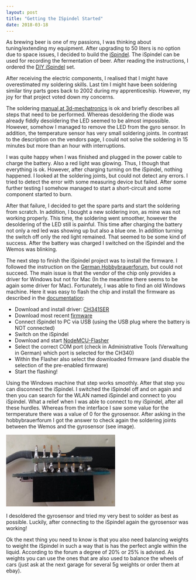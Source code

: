 ```yaml
---
layout: post
title: "Getting the ISpindel Started"
date: 2018-03-18
---
```


As brewing beer is one of my passions, I was thinking about tuning/extending my equipment. After upgrading to 50 liters is no option due to space issues, I decided to build the [iSpindel](https://github.com/universam1/iSpindel). The iSpindel can be used for recording the fermentation of beer. After reading the instructions, I ordered the [DIY iSpindel](https://www.3d-mechatronics.de/de/ispindel-diy-set_151.html) set.

After receiving the electric components, I realised that I might have overestimated my soldering skills. Last tim I might have been soldering similar tiny parts goes back to 2002 during my apprenticeship. However, my joy for that project voted down my concerns.  

The soldering [manual at 3d-mechatronics](https://dl.dropbox.com/s/s95dsfn3c269hm1/DIY_Spindel_Anleitung_DE.pdf) is ok and briefly describes all steps that need to be performed. Whereas desoldering the diode was already fiddly desoldering the LED seemed to be almost impossible. However, somehow I managed to remove the LED from the gyro sensor. In addition, the temperature sensor has very small soldering joints. In contrast to the description on the vendors page, I could not solve the soldering in 15 minutes but more than an hour with interruptions. 

I was quite happy when I was finished and plugged in the power cable to charge the battery. Also a red light was glowing. Thus, I though that everything is ok. However, after charging turning on the iSpindel, nothing happened. I looked at the soldering joints, but could not detect any errors. I tried to detect the error with some measuring device but failed. After some further testing I somehow managed to start a short-circuit and some component started to burn. 

After that failure, I decided to get the spare parts and start the soldering from scratch. In addition, I bought a new soldering iron, as mine was not working properly. This time, the soldering went smoother, however the desoldering of the LED still is painful. This time after charging the battery not only a red led was showing up but also a blue one. In addition turning the switch off only the red light remained. That seemed to be some kind of success. After the battery was charged I switched on the iSpindel and the Wemos was blinking. 

The next step to finish the iSpindel project was to install the firmware. I followed the instruction on the [German Hobbybrauerforum](https://hobbybrauer.de/forum/viewtopic.php?f=58&t=13374), but could not succeed. The main issue is that the vendor of the chip only provides a driver for Windows but not for Mac (In the meantime there seems to be again some driver for Mac). Fortunately, I was able to find an old Windows machine. Here it was easy to flash the chip and install the firmware as described in the [documentation](https://github.com/universam1/iSpindel/blob/master/docs/Firmware.md):

  * Download and install driver: [CH341SER](https://github.com/HobbyComponents/CH340-Drivers/tree/master/CH341SER) 
  * Download most recent [firmware](https://github.com/universam1/iSpindel/raw/master/bin/)
  * Connect iSpindel to PC via USB (using the USB plug where the battery is NOT connected)
  * Switch on the iSpindel
  * Download and start [NodeMCU-Flasher](https://github.com/nodemcu/nodemcu-flasher/raw/master/Win32/Release/ESP8266Flasher.exe)
  * Select the correct COM port (check in Administrative Tools (Verwaltung in German) which port is selected for the CH340)
  * Within the Flasher also select the downloaded firmware (and disable the selection of the pre-enabled firmware)
  * Start the flashing!
  
Using the Windows machine that step works smoothly. After that step you can disconnect the iSpindel. I switched the iSpindel off and on again and then you can search for the WLAN named iSpindel and connect to you iSpindel. What a relief when I was able to connect to my iSpindel, after all these hurdles. Whereas from the interface I saw some value for the termperature there was a value of 0 for the gyrosensor. After asking in the hobbybrauerforum I got the answer to check again the soldering joints between the Wemos and the gyrosensor (see image). 

![gyrosensor](https://raw.githubusercontent.com/riedlma/riedlma.github.io/master/_posts/2018-03-18/iSpindel-bleading-wrong.png "iSpindel, bad soldering between Wemos and gyrosensor")

I desoldered the gyrosensor and tried my very best to solder as best as possible. Luckily, after connecting to the iSpindel again the gyrosensor was working! 

Ok the next thing you need to know is that you also need balancing weights to weight the iSpindel in such a way that is has the perfect angle within the liquid. According to the forum a degree of 20% or 25% is advised. As weights you can use the ones that are also used to balance the wheels of cars (just ask at the next garage for several 5g weights or order them at ebay). 





 
